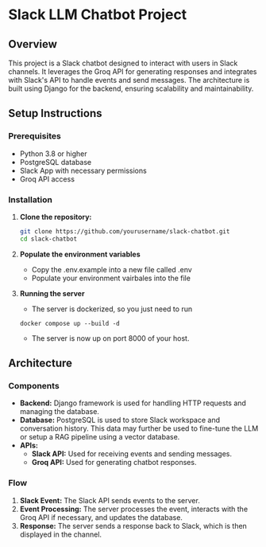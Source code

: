 # Slack LLM Chatbot Project

## Overview

This project is a Slack chatbot designed to interact with users in Slack channels. It leverages the Groq API for generating responses and integrates with Slack's API to handle events and send messages. The architecture is built using Django for the backend, ensuring scalability and maintainability.

## Setup Instructions

### Prerequisites

- Python 3.8 or higher
- PostgreSQL database
- Slack App with necessary permissions
- Groq API access

### Installation

1. **Clone the repository:**

   ```bash
   git clone https://github.com/yourusername/slack-chatbot.git
   cd slack-chatbot
   ```

2. **Populate the environment variables**
    - Copy the .env.example into a new file called .env
    - Populate your environment vairbales into the file

3. **Running the server**
    - The server is dockerized, so you just need to run 
    ```
    docker compose up --build -d
    ```
    - The server is now up on port 8000 of your host.

## Architecture

### Components

- **Backend:** Django framework is used for handling HTTP requests and managing the database.
- **Database:** PostgreSQL is used to store Slack workspace and conversation history. This data may further be used to fine-tune the LLM or setup a RAG pipeline using a vector database.
- **APIs:** 
  - **Slack API:** Used for receiving events and sending messages.
  - **Groq API:** Used for generating chatbot responses.

### Flow

1. **Slack Event:** The Slack API sends events to the server.
2. **Event Processing:** The server processes the event, interacts with the Groq API if necessary, and updates the database.
3. **Response:** The server sends a response back to Slack, which is then displayed in the channel.
